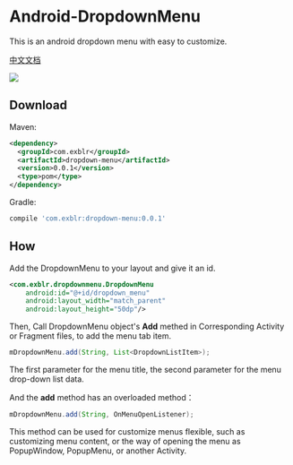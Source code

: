# Android-DropdownMenu

This is an android dropdown menu with easy to customize.

[中文文档](https://github.com/liamwang/Android-DropdownMenu/blob/master/README-CN.md)

![](https://raw.githubusercontent.com/liamwang/Android-DropdownMenu/master/graphics/default.gif)

## Download

Maven:

```xml
<dependency>
  <groupId>com.exblr</groupId>
  <artifactId>dropdown-menu</artifactId>
  <version>0.0.1</version>
  <type>pom</type>
</dependency>
```

Gradle:

```groovy
compile 'com.exblr:dropdown-menu:0.0.1'
```

## How

Add the DropdownMenu to your layout and give it an id.

```xml
<com.exblr.dropdownmenu.DropdownMenu
    android:id="@+id/dropdown_menu"
    android:layout_width="match_parent"
    android:layout_height="50dp"/>
```

Then, Call DropdownMenu object's **Add** methed in Corresponding Activity or Fragment files, to add the menu tab item.

```java
mDropdownMenu.add(String, List<DropdownListItem>);
```
The first parameter for the menu title, the second parameter for the menu drop-down list data.

And the **add** method has an overloaded method：

```java
mDropdownMenu.add(String, OnMenuOpenListener);
```

This method can be used for customize menus flexible, such as customizing menu content, or the way of opening the menu as PopupWindow, PopupMenu, or another Activity.

